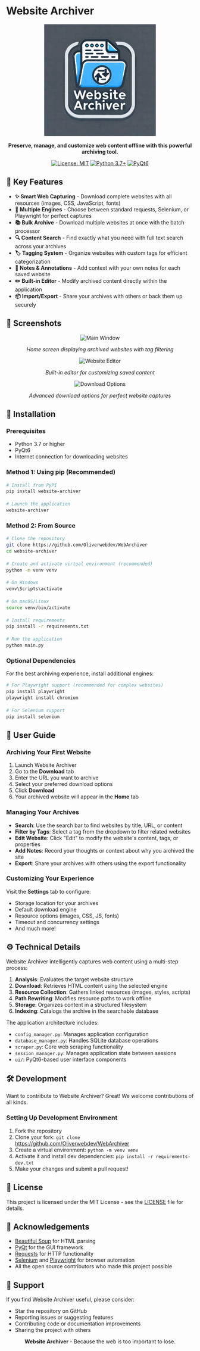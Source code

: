 # Website Archiver

<div align="center">

<img src="WebArchiver.jpg" alt="Website Archiver Logo" width="300"/>

**Preserve, manage, and customize web content offline with this powerful archiving tool.**

[![License: MIT](https://img.shields.io/badge/License-MIT-blue.svg)](https://opensource.org/licenses/MIT)
[![Python 3.7+](https://img.shields.io/badge/python-3.7+-blue.svg)](https://www.python.org/downloads/)
[![PyQt6](https://img.shields.io/badge/GUI-PyQt6-green.svg)](https://www.riverbankcomputing.com/software/pyqt/)

</div>

## 🚀 Key Features

- **✨ Smart Web Capturing** - Download complete websites with all resources (images, CSS, JavaScript, fonts)
- **🔄 Multiple Engines** - Choose between standard requests, Selenium, or Playwright for perfect captures
- **📚 Bulk Archive** - Download multiple websites at once with the batch processor
- **🔍 Content Search** - Find exactly what you need with full text search across your archives
- **🏷️ Tagging System** - Organize websites with custom tags for efficient categorization
- **📝 Notes & Annotations** - Add context with your own notes for each saved website
- **✏️ Built-in Editor** - Modify archived content directly within the application
- **📦 Import/Export** - Share your archives with others or back them up securely

## 📸 Screenshots

<div align="center">
<img src="https://via.placeholder.com/800x450?text=Main+Window" alt="Main Window" width="80%"/>
<p><em>Home screen displaying archived websites with tag filtering</em></p>

<img src="https://via.placeholder.com/800x450?text=Website+Editor" alt="Website Editor" width="80%"/>
<p><em>Built-in editor for customizing saved content</em></p>

<img src="https://via.placeholder.com/800x450?text=Download+Options" alt="Download Options" width="80%"/>
<p><em>Advanced download options for perfect website captures</em></p>
</div>

## 🔧 Installation

### Prerequisites

- Python 3.7 or higher
- PyQt6
- Internet connection for downloading websites

### Method 1: Using pip (Recommended)

```bash
# Install from PyPI
pip install website-archiver

# Launch the application
website-archiver
```

### Method 2: From Source

```bash
# Clone the repository
git clone https://github.com/Oliverwebdev/WebArchiver
cd website-archiver

# Create and activate virtual environment (recommended)
python -m venv venv

# On Windows
venv\Scripts\activate

# On macOS/Linux
source venv/bin/activate

# Install requirements
pip install -r requirements.txt

# Run the application
python main.py
```

### Optional Dependencies

For the best archiving experience, install additional engines:

```bash
# For Playwright support (recommended for complex websites)
pip install playwright
playwright install chromium

# For Selenium support
pip install selenium
```

## 📖 User Guide

### Archiving Your First Website

1. Launch Website Archiver
2. Go to the **Download** tab
3. Enter the URL you want to archive
4. Select your preferred download options
5. Click **Download**
6. Your archived website will appear in the **Home** tab

### Managing Your Archives

- **Search**: Use the search bar to find websites by title, URL, or content
- **Filter by Tags**: Select a tag from the dropdown to filter related websites
- **Edit Website**: Click "Edit" to modify the website's content, tags, or properties
- **Add Notes**: Record your thoughts or context about why you archived the site
- **Export**: Share your archives with others using the export functionality

### Customizing Your Experience

Visit the **Settings** tab to configure:
- Storage location for your archives
- Default download engine
- Resource options (images, CSS, JS, fonts)
- Timeout and concurrency settings
- And much more!

## ⚙️ Technical Details

Website Archiver intelligently captures web content using a multi-step process:

1. **Analysis**: Evaluates the target website structure
2. **Download**: Retrieves HTML content using the selected engine
3. **Resource Collection**: Gathers linked resources (images, styles, scripts)
4. **Path Rewriting**: Modifies resource paths to work offline
5. **Storage**: Organizes content in a structured filesystem
6. **Indexing**: Catalogs the archive in the searchable database

The application architecture includes:
- `config_manager.py`: Manages application configuration
- `database_manager.py`: Handles SQLite database operations
- `scraper.py`: Core web scraping functionality
- `session_manager.py`: Manages application state between sessions
- `ui/`: PyQt6-based user interface components

## 🛠️ Development

Want to contribute to Website Archiver? Great! We welcome contributions of all kinds.

### Setting Up Development Environment

1. Fork the repository
2. Clone your fork: `git clone `https://github.com/Oliverwebdev/WebArchiver
3. Create a virtual environment: `python -m venv venv`
4. Activate it and install dev dependencies: `pip install -r requirements-dev.txt`
5. Make your changes and submit a pull request!

## 📜 License

This project is licensed under the MIT License - see the [LICENSE](LICENSE) file for details.

## 🙏 Acknowledgements

- [Beautiful Soup](https://www.crummy.com/software/BeautifulSoup/) for HTML parsing
- [PyQt](https://riverbankcomputing.com/software/pyqt/) for the GUI framework
- [Requests](https://requests.readthedocs.io/) for HTTP functionality
- [Selenium](https://selenium-python.readthedocs.io/) and [Playwright](https://playwright.dev/) for browser automation
- All the open source contributors who made this project possible

## 🤝 Support

If you find Website Archiver useful, please consider:
- Star the repository on GitHub
- Reporting issues or suggesting features
- Contributing code or documentation improvements
- Sharing the project with others


<div align="center">
<p><strong>Website Archiver</strong> - Because the web is too important to lose.</p>
</div>